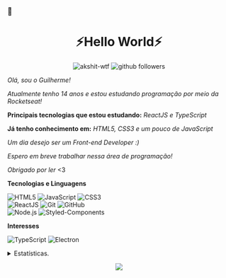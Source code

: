 ###  👋
<h1 align=center>⚡Hello World⚡</h1>

<p align="center">
    <img src="https://komarev.com/ghpvc/?username=gbrasil3g" alt="akshit-wtf" alt="Profile Views" />
    <img src="https://img.shields.io/github/followers/gbrasil3g?label=Follow&style=social" alt="github followers" />
</p>

_Olá, sou o Guilherme!_

_Atualmente tenho 14 anos e estou estudando programação por meio da Rocketseat!_

**Principais tecnologias que estou estudando:** _ReactJS e TypeScript_

**Já tenho conhecimento em:** _HTML5, CSS3 e um pouco de JavaScript_

_Um dia desejo ser um Front-end Developer :)_

_Espero em breve trabalhar nessa área de programação!_

_Obrigado por ler_ <3

**Tecnologias e Linguagens**

![HTML5](https://img.shields.io/badge/-HTML5-000000?style=for-the-badge&logo=HTML5)
![JavaScript](https://img.shields.io/badge/-JavaScript-000000?style=for-the-badge&logo=javascript)
![CSS3](https://img.shields.io/badge/-CSS3-000000?style=for-the-badge&logo=CSS3) <br>
![ReactJS](https://img.shields.io/badge/-ReactJS-000000?style=for-the-badge&logo=react&logoColor=61DBFB)
![Git](https://img.shields.io/badge/-Git-000000?style=for-the-badge&logo=git&logoColor=F05032)
![GitHub](https://img.shields.io/badge/-GitHub-000000?style=for-the-badge&logo=github&logoColor=FFFFFF) <br>
![Node.js](https://img.shields.io/badge/-Node.js-000000?style=for-the-badge&logo=node.js&logoColor=339933)
![Styled-Components](https://img.shields.io/badge/-StyledComponents-000000?style=for-the-badge&logo=styled-components&logoColor=deepskyblue)

**Interesses**

![TypeScript](https://img.shields.io/badge/-typescript-000000?style=for-the-badge&logo=typescript&logoColor=007acc)
![Electron](https://img.shields.io/badge/-electron-000000?style=for-the-badge&logo=electron&logoColor=cyan)

<details>
      <summary>Estatísticas.</summary>
  <p align=center>
    <a href="https://github.com/gbrasil3g">
      <img align="center" src="https://github-readme-stats.vercel.app/api?username=gbrasil3g&show_icons=true&include_all_commits=true&show_icons=true&title_color=303030&icon_color=303030&text_color=303030&bg_color=ffffff&hide_border=true" alt="Guilherme's Statistics." />
      <img align="center" src="https://github-readme-stats.vercel.app/api/top-langs/?username=gbrasil3g&show_icons=true&show_icons=true&title_color=fff&icon_color=303030&text_color=303030&bg_color=ffffff&hide_border=true" alt="Peter's Statistics." />
    </a>
  </p>
</details>
 
 <p align = "center">
 <a href="https://github.com/gbrasil3g/"> 
  <img src = "https://camo.githubusercontent.com/1236c652f93862299eeebc5c6a7b25b73d2be80c/68747470733a2f2f6170692e616c6578666c69706e6f74652e6465762f6368616c6c656e67653f746578743d4d6164652b796f752b726561642c2b6c6f6c2669636f6e3d3130">
 </a>
 </p>
